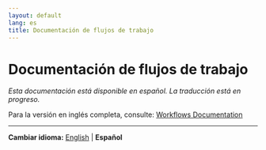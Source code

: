 ```yaml
---
layout: default
lang: es
title: Documentación de flujos de trabajo
---
```


# Documentación de flujos de trabajo

*Esta documentación está disponible en español. La traducción está en progreso.*

Para la versión en inglés completa, consulte: [Workflows Documentation](workflows-documentation.md)

---

**Cambiar idioma:** [English](workflows-documentation.md) | **Español**
